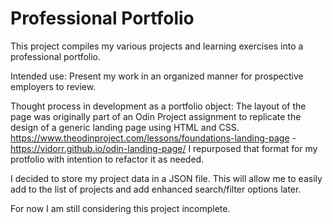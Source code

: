 # Professional Portfolio

This project compiles my various projects and learning exercises into a professional portfolio.

Intended use:
Present my work in an organized manner for prospective employers to review.

Thought process in development as a portfolio object:
The layout of the page was originally part of an Odin Project assignment to replicate the design of a generic landing page using HTML and CSS.
https://www.theodinproject.com/lessons/foundations-landing-page -
https://vidorr.github.io/odin-landing-page/
I repurposed that format for my protfolio with intention to refactor it as needed.

I decided to store my project data in a JSON file. This will allow me to easily add to the list of projects and add enhanced search/filter options later.

For now I am still considering this project incomplete.